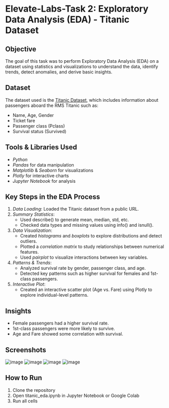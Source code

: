 # Elevate-Labs-Task 2: Exploratory Data Analysis (EDA) - Titanic Dataset

## Objective
The goal of this task was to perform Exploratory Data Analysis (EDA) on a dataset using statistics and visualizations to understand the data, identify trends, detect anomalies, and derive basic insights.

## Dataset
The dataset used is the [Titanic Dataset](https://raw.githubusercontent.com/datasciencedojo/datasets/master/titanic.csv), which includes information about passengers aboard the RMS Titanic such as:
- Name, Age, Gender
- Ticket fare
- Passenger class (Pclass)
- Survival status (Survived)

## Tools & Libraries Used
- *Python*
- *Pandas* for data manipulation
- *Matplotlib* & *Seaborn* for visualizations
- *Plotly* for interactive charts
- *Jupyter Notebook* for analysis

## Key Steps in the EDA Process

1. *Data Loading*: Loaded the Titanic dataset from a public URL.
2. *Summary Statistics*:
   - Used describe() to generate mean, median, std, etc.
   - Checked data types and missing values using info() and isnull().
3. *Data Visualization*:
   - Created *histograms* and *boxplots* to explore distributions and detect outliers.
   - Plotted a *correlation matrix* to study relationships between numerical features.
   - Used *pairplot* to visualize interactions between key variables.
4. *Patterns & Trends*:
   - Analyzed survival rate by gender, passenger class, and age.
   - Detected key patterns such as higher survival for females and 1st-class passengers.
5. *Interactive Plot*:
   - Created an interactive scatter plot (Age vs. Fare) using Plotly to explore individual-level patterns.

## Insights
- Female passengers had a higher survival rate.
- 1st-class passengers were more likely to survive.
- Age and Fare showed some correlation with survival.

## Screenshots

![image](https://github.com/user-attachments/assets/7ad3e5eb-477b-4385-9edb-f1b2f0c9f4d8)
![image](https://github.com/user-attachments/assets/12efb5a0-d709-4ee8-86b7-b998e8cfb4cc)
![image](https://github.com/user-attachments/assets/776faec9-7509-4f01-8b12-c961cce673e9)
![image](https://github.com/user-attachments/assets/85d225bc-10bd-4774-8965-d55f458afee7)

## How to Run
1. Clone the repository
2. Open titanic_eda.ipynb in Jupyter Notebook or Google Colab
3. Run all cells

